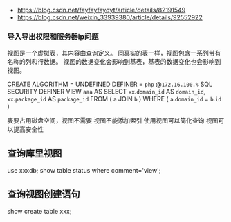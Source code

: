 - https://blog.csdn.net/fayfayfaydyt/article/details/82191549
- https://blog.csdn.net/weixin_33939380/article/details/92552922

### 导入导出权限和服务器ip问题

视图是一个虚拟表，其内容由查询定义。
同真实的表一样，视图包含一系列带有名称的列和行数据。
视图的数据变化会影响到基表，基表的数据变化也会影响到视图。

CREATE ALGORITHM = UNDEFINED DEFINER = `php` @`172.16.100.%` SQL SECURITY DEFINER VIEW `aaa` AS SELECT
`xx`.`domain_id` AS `domain_id`,
`xx`.`package_id` AS `package_id` 
FROM
	( `a` JOIN `b` ) 
WHERE
	( `a`.`domain_id` = `b`.`id` )
	
	
表要占用磁盘空间，视图不需要 
视图不能添加索引 
使用视图可以简化查询
视图可以提高安全性


## 查询库里视图
use xxxdb;
show table status where comment='view';

## 查询视图创建语句
show create table xxx;
